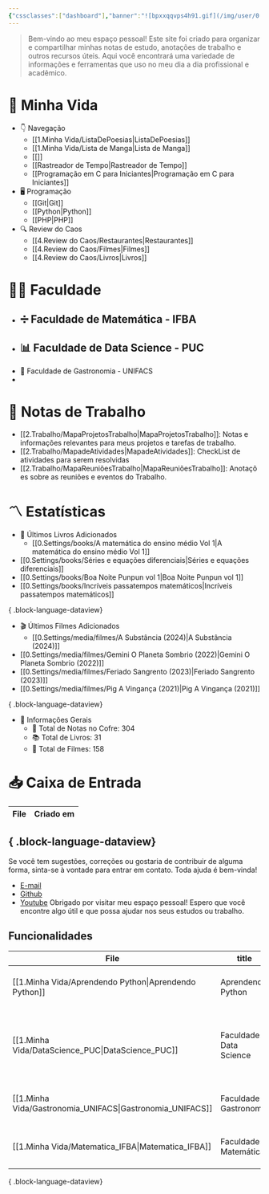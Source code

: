 ```yaml
---
{"cssclasses":["dashboard"],"banner":"![bpxxqqvps4h91.gif](/img/user/0.Settings/img/bpxxqqvps4h91.gif)","banner_y":0.77667,"title":"Trees of knowledge","dg-home":true,"dg-publish":true,"dg-content-classes":"dashboard","permalink":"/Index/","contentClasses":"dashboard","tags":["gardenEntry"],"dgPassFrontmatter":true,"noteIcon":""}
---
```



> Bem-vindo ao meu espaço pessoal! Este site foi criado para organizar e compartilhar minhas notas de estudo, anotações de trabalho e outros recursos úteis. Aqui você encontrará uma variedade de informações e ferramentas que uso no meu dia a dia profissional e acadêmico.

# 🌱 Minha Vida
- 👇 Navegação
    - [[1.Minha Vida/ListaDePoesias\|ListaDePoesias]]
    - [[1.Minha Vida/Lista de Manga\|Lista de Manga]]
    - [[]]
    - [[Rastreador de Tempo\|Rastreador de Tempo]]
    - [[Programação em C para Iniciantes\|Programação em C para Iniciantes]]
- 🖥️ Programação
    - [[Git\|Git]]
    - [[Python\|Python]]
    - [[PHP\|PHP]]
- 🔍 Review do Caos
    - [[4.Review do Caos/Restaurantes\|Restaurantes]]
    - [[4.Review do Caos/Filmes\|Filmes]]
    - [[4.Review do Caos/Livros\|Livros]]
# 👨‍🎓 Faculdade
- ➗ Faculdade de Matemática - IFBA
    - 
- 📊 Faculdade de Data Science - PUC
    - 
- 🍲 Faculdade de Gastronomia - UNIFACS
- 
# 💼 Notas de Trabalho
- [[2.Trabalho/MapaProjetosTrabalho\|MapaProjetosTrabalho]]: Notas e informações relevantes para meus projetos e tarefas de trabalho.
- [[2.Trabalho/MapadeAtividades\|MapadeAtividades]]: CheckList de atividades para serem resolvidas
- [[2.Trabalho/MapaReuniõesTrabalho\|MapaReuniõesTrabalho]]: Anotações sobre as reuniões e eventos do Trabalho.
# 〽️ Estatísticas

-   📖 Últimos Livros Adicionados
    - [[0.Settings/books/A matemática do ensino médio Vol 1\|A matemática do ensino médio Vol 1]]
- [[0.Settings/books/Séries e equações diferenciais\|Séries e equações diferenciais]]
- [[0.Settings/books/Boa Noite Punpun vol 1\|Boa Noite Punpun vol 1]]
- [[0.Settings/books/Incríveis passatempos matemáticos\|Incríveis passatempos matemáticos]]

{ .block-language-dataview}
- 🎬 Últimos Filmes Adicionados
    - [[0.Settings/media/filmes/A Substância (2024)\|A Substância (2024)]]
- [[0.Settings/media/filmes/Gemini O Planeta Sombrio (2022)\|Gemini O Planeta Sombrio (2022)]]
- [[0.Settings/media/filmes/Feriado Sangrento (2023)\|Feriado Sangrento (2023)]]
- [[0.Settings/media/filmes/Pig A Vingança (2021)\|Pig A Vingança (2021)]]

{ .block-language-dataview}
-   📼 Informações Gerais
    -   📝 Total de Notas no Cofre: 304
    -   📚 Total de Livros: 31
    -   🍿 Total de Filmes: 158
# 📥 Caixa de Entrada
| File | Criado em |
| ---- | --------- |

{ .block-language-dataview}
---
Se você tem sugestões, correções ou gostaria de contribuir de alguma forma, sinta-se à vontade para entrar em contato. Toda ajuda é bem-vinda!
-   [E-mail](mailto:samuraiflamesf@gmail.com)
-   [Github](https://github.com/Samuraiflamesf/CofreObisidian)
-   [Youtube](https://youtube.com/user/SamuraiFlameSF)
Obrigado por visitar meu espaço pessoal! Espero que você encontre algo útil e que possa ajudar nos seus estudos ou trabalho.

## Funcionalidades
| File                                                         | title                  | description                                                     |
| ------------------------------------------------------------ | ---------------------- | --------------------------------------------------------------- |
| [[1.Minha Vida/Aprendendo Python\|Aprendendo Python]]     | Aprendendo Python      | Anotações sobre meu estudo em python.                           |
| [[1.Minha Vida/DataScience_PUC\|DataScience_PUC]]         | Faculdade Data Science | Anotações sobre minha pós em Ciência de Dados Aplicada à Saúde. |
| [[1.Minha Vida/Gastronomia_UNIFACS\|Gastronomia_UNIFACS]] | Faculdade Gastronomia  | Anotações sobre minha faculdade de Gastronomia.                 |
| [[1.Minha Vida/Matematica_IFBA\|Matematica_IFBA]]         | Faculdade Matemática   | Anotações sobre minha faculdade de Matemática.                  |

{ .block-language-dataview}